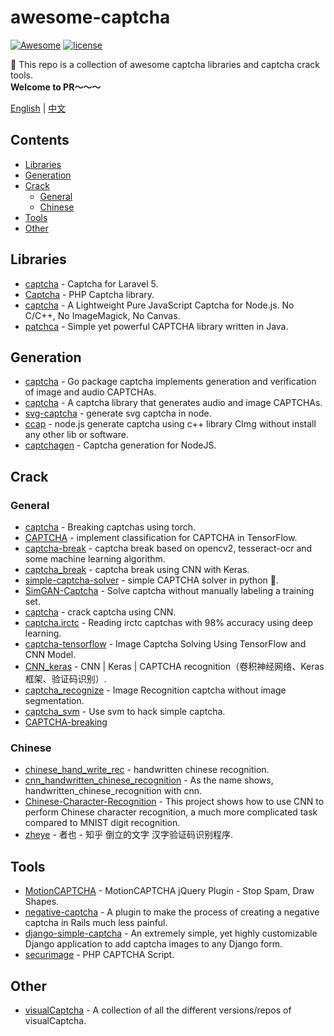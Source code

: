 # awesome-captcha
[![Awesome](https://awesome.re/badge.svg)](https://awesome.re)
[![license](https://img.shields.io/github/license/ZYSzys/awesome-captcha.svg)](https://github.com/ZYSzys/awesome-captcha/blob/master/LICENSE)

:triangular_flag_on_post:  This repo is a collection of awesome captcha libraries and captcha crack tools.  
**Welcome to PR～～～**

[English](README.md) | [中文](README-zh.md)

## Contents

- [Libraries](#libraries)
- [Generation](#generation)
- [Crack](#crack)
    - [General](#general)
    - [Chinese](#chinese)
- [Tools](#tools)
- [Other](#other)


## Libraries

- [captcha](https://github.com/mewebstudio/captcha) - Captcha for Laravel 5.
- [Captcha](https://github.com/Gregwar/Captcha) - PHP Captcha library.
- [captcha](https://github.com/trekjs/captcha) - A Lightweight Pure JavaScript Captcha for Node.js. No C/C++, No ImageMagick, No Canvas.
- [patchca](https://github.com/pusuo/patchca) - Simple yet powerful CAPTCHA library written in Java.


## Generation
- [captcha](https://github.com/dchest/captcha) - Go package captcha implements generation and verification of image and audio CAPTCHAs.
- [captcha](https://github.com/lepture/captcha) - A captcha library that generates audio and image CAPTCHAs.
- [svg-captcha](https://github.com/lemonce/svg-captcha) - generate svg captcha in node.
- [ccap](https://github.com/DoubleSpout/ccap) - node.js generate captcha using c++ library CImg without install any other lib or software.
- [captchagen](https://github.com/contra/captchagen) - Captcha generation for NodeJS.


## Crack

### General
- [captcha](https://github.com/arunpatala/captcha) - Breaking captchas using torch.
- [CAPTCHA](https://github.com/zakizhou/CAPTCHA) - implement classification for CAPTCHA in TensorFlow.
- [captcha-break](https://github.com/nladuo/captcha-break) - captcha break based on opencv2, tesseract-ocr and some machine learning algorithm.
- [captcha_break](https://github.com/ypwhs/captcha_break) - captcha break using CNN with Keras.
- [simple-captcha-solver](https://github.com/ptigas/simple-captcha-solver) - simple CAPTCHA solver in python 🐍.
- [SimGAN-Captcha](https://github.com/rickyhan/SimGAN-Captcha) - Solve captcha without manually labeling a training set.
- [captcha](https://github.com/HLearning/captcha) - crack captcha using CNN.
- [captcha.irctc](https://github.com/arunpatala/captcha.irctc) - Reading irctc captchas with 98% accuracy using deep learning.
- [captcha-tensorflow](https://github.com/JackonYang/captcha-tensorflow) - Image Captcha Solving Using TensorFlow and CNN Model.
- [CNN_keras](https://github.com/skyduy/CNN_keras) - CNN | Keras | CAPTCHA recognition（卷积神经网络、Keras框架、验证码识别）.
- [captcha_recognize](https://github.com/PatrickLib/captcha_recognize) - Image Recognition captcha without image segmentation.
- [captcha_svm](https://github.com/zhengwh/captcha-svm) - Use svm to hack simple captcha.
- [CAPTCHA-breaking](https://github.com/lllcho/CAPTCHA-breaking)

### Chinese
- [chinese_hand_write_rec](https://github.com/burness/tensorflow-101/tree/master/chinese_hand_write_rec/src) - handwritten chinese recognition.
- [cnn_handwritten_chinese_recognition](https://github.com/taosir/cnn_handwritten_chinese_recognition) - As the name shows, handwritten_chinese_recognition with cnn.
- [Chinese-Character-Recognition](https://github.com/soloice/Chinese-Character-Recognition) - This project shows how to use CNN to perform Chinese character recognition, a much more complicated task compared to MNIST digit recognition.
- [zheye](https://github.com/muchrooms/zheye) - 者也 - 知乎 倒立的文字 汉字验证码识别程序.

## Tools

- [MotionCAPTCHA](https://github.com/wjcrowcroft/MotionCAPTCHA) - MotionCAPTCHA jQuery Plugin - Stop Spam, Draw Shapes.
- [negative-captcha](https://github.com/subwindow/negative-captcha) - A plugin to make the process of creating a negative captcha in Rails much less painful.
- [django-simple-captcha](https://github.com/mbi/django-simple-captcha) - An extremely simple, yet highly customizable Django application to add captcha images to any Django form.
- [securimage](https://github.com/dapphp/securimage) - PHP CAPTCHA Script.


## Other

- [visualCaptcha](https://github.com/emotionLoop/visualCaptcha) - A collection of all the different versions/repos of visualCaptcha.